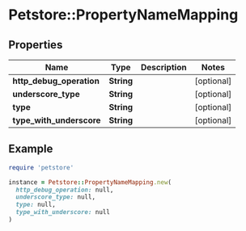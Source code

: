 # Petstore::PropertyNameMapping

## Properties

| Name | Type | Description | Notes |
| ---- | ---- | ----------- | ----- |
| **http_debug_operation** | **String** |  | [optional] |
| **underscore_type** | **String** |  | [optional] |
| **type** | **String** |  | [optional] |
| **type_with_underscore** | **String** |  | [optional] |

## Example

```ruby
require 'petstore'

instance = Petstore::PropertyNameMapping.new(
  http_debug_operation: null,
  underscore_type: null,
  type: null,
  type_with_underscore: null
)
```
